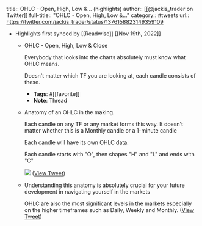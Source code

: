title:: OHLC - Open, High, Low &... (highlights)
author:: [[@jackis_trader on Twitter]]
full-title:: "OHLC - Open, High, Low &..."
category:: #tweets
url:: https://twitter.com/jackis_trader/status/1376158823149359109

- Highlights first synced by [[Readwise]] [[Nov 19th, 2022]]
	- OHLC - Open, High, Low & Close
	  
	  Everybody that looks into the charts absolutely must know what OHLC means.
	  
	  Doesn't matter which TF you are looking at, each candle consists of these.
		- **Tags**: #[[favorite]]
		- **Note**: Thread
	- Anatomy of an OHLC in the making.
	  
	  Each candle on any TF or any market forms this way. It doesn't matter whether this is a Monthly candle or a 1-minute candle
	  
	  Each candle will have its own OHLC data.
	  
	  Each candle starts with "O", then shapes "H" and "L" and ends with "C" 
	  
	  ![](https://pbs.twimg.com/media/EdNqO2wX0AUFOuN.png) ([View Tweet](https://twitter.com/jackis_trader/status/1284487135387684865))
	- Understanding this anatomy is absolutely crucial for your future development in navigating yourself in the markets
	  
	  OHLC are also the most significant levels in the markets especially on the higher timeframes such as Daily, Weekly and Monthly. ([View Tweet](https://twitter.com/jackis_trader/status/1284487607951536129))